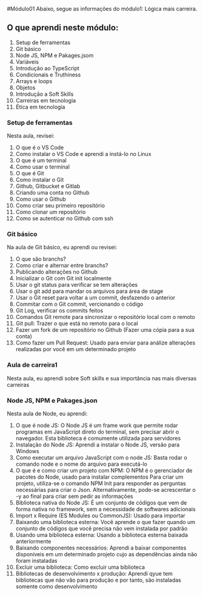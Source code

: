 #Módulo01
Abaixo, segue as informações do módulo1: Lógica mais carreira.

## O que aprendi neste módulo:

1. Setup de ferramentas
2. Git básico
3. Node JS, NPM e Pakages.jsom
4. Variáveis
5. Introdução ao TypeScript
6. Condicionais e Truthiness
7. Arrays e loops
8. Objetos
9. Introdução a Soft Skills
10. Carreiras em tecnologia
11. Ética em tecnologia

### Setup de ferramentas
Nesta aula, revisei:
1. O que é o VS Code
2. Como instalar o VS Code e aprendi a instá-lo no Linux
3. O que é um terminal
4. Como usar o terminal
5. O que é Git
6. Como instalar o Git
7. Github, Gitbucket e Gitlab
8. Criando uma conta no Github
9. Como usar o Github
10. Como criar seu primeiro repositório
11. Como clonar um repositório
12. Como se autenticar no Github com ssh

### Git básico
Na aula de Git básico, eu aprendi ou revisei:
1. O que são branchs?
2. Como criar e alternar entre branchs?
3. Publicando alterações no Github
4. Inicializar o Git com Git init localmente
5. Usar o git status para verificar se tem alterações
6. Usar o git add para mandar os arquivos para área de stage
7. Usar o Git reset para voltar a um commit, desfazendo o anterior
8. Commitar com o Git commit, vercionando o código
9. Git Log, verificar os commits feitos
10. Comandos Git remote para sincronizar o repositório local com o remoto
11. Git pull: Trazer o que está no remoto para o local
12. Fazer um fork de um repositório no Github (Fazer uma cópia para a sua conta)
13. Como fazer um Pull Request: Usado para enviar para análize alterações realizadas por você em um determinado projeto

### Aula de carreira1
Nesta aula, eu aprendi sobre Soft skills e sua importância nas mais diversas carreiras

### Node JS, NPM e Pakages.json
Nesta aula de Node, eu aprendi:
1. O que é node JS: O Node JS é um frame work que permite rodar programas em JavaScript direto do terminal, sem precisar abrir o navegador. Esta biblioteca é comumente utilizada para servidores
2. Instalação do Node JS: Aprendi a instalar o Node JS, versão para Windows
3. Como executar um arquivo JavaScript com o node JS: Basta rodar o comando node e o nome do arquivo para executá-lo
4. O que é e como criar um projeto com NPM: O NPM é o gerenciador de pacotes do Node, usado para instalar complementos
Para criar um projeto, utiliza-se o comando NPM Init para responder as perguntas necessárias para criar o Json. Alternativamente, pode-se acrescentar o -y ao final para criar sem pedir as informações
5. Biblioteca nativa do Node JS: É um conjunto de códigos que vem de forma nativa no framework, sem a necessidade de softwares adicionais
6. Import x Require (ES Modules ou CommonJS): Usado para importar
7. Baixando uma biblioteca esterna: Você aprende o que fazer quando um conjunto de códigos que você precisa não vem instalada por padrão
8. Usando uma biblioteca esterna: Usando a biblioteca esterna baixada anteriormente
9. Baixando componentes necessários: Aprendi a baixar componentes disponíveis em um determinado projeto cujo as dependências ainda não foram instaladas
10. Excluir uma biblioteca: Como excluir uma biblioteca
11. Bibliotecas de desenvolvimento x produção: Aprendi qyue tem bibliotecas que não vão para produção e por tanto, são instaladas somente como desenvolvimento
